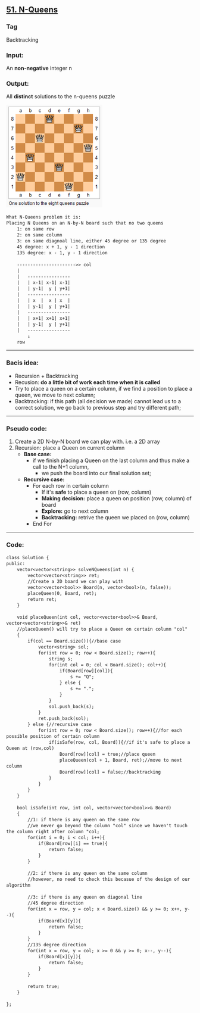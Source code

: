 ## [51. N-Queens](https://leetcode.com/problems/n-queens/description/)
### Tag
Backtracking
### Input:
An __non-negative__ integer n
### Output:
All __distinct__ solutions to the n-queens puzzle

![N-Queens](https://raw.githubusercontent.com/lhz90529/Data-Structure-and-Algo/master/pictures/N-Queens.png)
```
What N-Queens problem it is:
Placing N Queens on an N-by-N board such that no two queens
	1: on same row
	2: on same column
	3: on same diagnoal line, either 45 degree or 135 degree
	45 degree: x + 1, y - 1 direction
	135 degree: x - 1, y - 1 direction
	
	---------------------->> col
	|
	|	----------------
	|	| x-1| x-1| x-1|
	|	| y-1|	y | y+1| 
	|	----------------
	|	| x  |	x | x  |
	|	| y-1|	y | y+1| 
	|	----------------
	|	| x+1| x+1| x+1|
	|	| y-1|  y | y+1| 
	|	----------------		
    	↓
   	row
```	
___
### Bacis idea:
* Recursion + Backtracking
* Recusion: __do a little bit of work each time when it is called__
* Try to place a queen on a certain column, if we find a position to place a queen, we move to next column;
* Backtracking: if this path (all decision we made) cannot lead us to a correct solution, we go back to previous step and try  different path;
___
### Pseudo code:
1. Create a 2D N-by-N board we can play with. i.e. a 2D array
2. Recursion: place a Queen on current column
    * __Base case:__
	    * if we finish placing a Queen on the last column and thus make a call to the N+1 column,
		    * we push the board into our final solution set;
    * __Recursive case:__
	    * For each row in certain column
		    * If it's __safe__ to place a queen on (row, column)
			* __Making decision:__ place a queen on position (row, column) of board
			* __Explore:__ go to next column
			* __Backtracking:__ retrive the queen we placed on (row, column)
	    * End For
---
### Code:
```c+++
class Solution {
public:
    vector<vector<string>> solveNQueens(int n) {
        vector<vector<string>> ret;
        //Create a 2D board we can play with
        vector<vector<bool>> Board(n, vector<bool>(n, false)); 
        placeQueen(0, Board, ret);
        return ret;
    }
    
    void placeQueen(int col, vector<vector<bool>>& Board, vector<vector<string>>& ret)
    //placeQueen() will try to place a Queen on certain column "col"
    {
        if(col == Board.size()){//base case
            vector<string> sol;
            for(int row = 0; row < Board.size(); row++){
                string s;
                for(int col = 0; col < Board.size(); col++){
                    if(Board[row][col]){
                        s += "Q";
                    } else {
                        s += ".";
                    }
                }
                sol.push_back(s);
            }
            ret.push_back(sol);
        } else {//recursive case
            for(int row = 0; row < Board.size(); row++){//for each possible position of certain column
                if(isSafe(row, col, Board)){//if it's safe to place a Queen at (row,col)
                    Board[row][col] = true;//place queen
                    placeQueen(col + 1, Board, ret);//move to next column
                    Board[row][col] = false;//backtracking
                }
            }
        }
    }
    
    bool isSafe(int row, int col, vector<vector<bool>>& Board)
    {
        //1: if there is any queen on the same row
        //we never go beyond the column "col" since we haven't touch the column right after column "col;
        for(int i = 0; i < col; i++){
            if(Board[row][i] == true){
                return false;
            }
        }
        
        //2: if there is any queen on the same column
        //however, no need to check this becasue of the design of our algorithm
        
        //3: if there is any queen on diagonal line
        //45 degree direction
        for(int x = row, y = col; x < Board.size() && y >= 0; x++, y--){
            if(Board[x][y]){
                return false;
            }
        }
        //135 degree direction
        for(int x = row, y = col; x >= 0 && y >= 0; x--, y--){
            if(Board[x][y]){
                return false;
            }
        }
        
        return true;
    }

};
```
